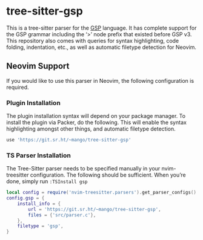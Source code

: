 # tree-sitter-gsp

This is a tree-sitter parser for the [GSP][1] language.  It has complete support
for the GSP grammar including the ‘>’ node prefix that existed before GSP v3.
This repository also comes with queries for syntax highlighting, code folding,
indentation, etc., as well as automatic filetype detection for Neovim.

## Neovim Support

If you would like to use this parser in Neovim, the following configuration is
required.

### Plugin Installation

The plugin installation syntax will depend on your package manager.  To install
the plugin via Packer, do the following.  This will enable the syntax
highlighting amongst other things, and automatic filetype detection.

```lua
use 'https://git.sr.ht/~mango/tree-sitter-gsp'
```

### TS Parser Installation

The Tree-Sitter parser needs to be specified manually in your nvim-treesitter
configuration.  The following should be sufficient.  When you’re done, simply
run `:TSInstall gsp`

```lua
local config = require('nvim-treesitter.parsers').get_parser_configs()
config.gsp = {
	install_info = {
		url = 'https://git.sr.ht/~mango/tree-sitter-gsp',
		files = {'src/parser.c'},
	},
	filetype = 'gsp',
}
```

[1]: https://sr.ht/~mango/gsp
